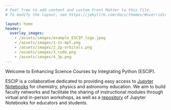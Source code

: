 ```yaml
---
# Feel free to add content and custom Front Matter to this file.
# To modify the layout, see https://jekyllrb.com/docs/themes/#overriding-theme-defaults

layout: home
header:
  overlay_images:
    - /assets/images/example_ESCIP_logo.jpeg
    - /assets/images/1-2s-mpl.png
    - /assets/images/2_2p-orbitals.png
    - /assets/images/3_code.png
    - /assets/images/4_3p.png
---
```

Welcome to Enhancing Science Courses by Integrating Python (ESCIP).

ESCIP is a collaborative dedicated to providing easy access to
[Jupyter Notebooks](https://jupyter.org) for chemistry, physics and
astronomy education. We aim to build faculty networks and facilitate
the sharing of instructional modules through virtual and in-person
workshops, as well as a [repository](/Worksheets/) of Jupyter
Notebooks for educators and students.

